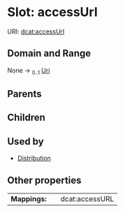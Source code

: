 
# Slot: accessUrl



URI: [dcat:accessUrl](http://www.w3.org/ns/dcat#accessUrl)


## Domain and Range

None &#8594;  <sub>0..1</sub> [Uri](types/Uri.md)

## Parents


## Children


## Used by

 * [Distribution](Distribution.md)

## Other properties

|  |  |  |
| --- | --- | --- |
| **Mappings:** | | dcat:accessURL |